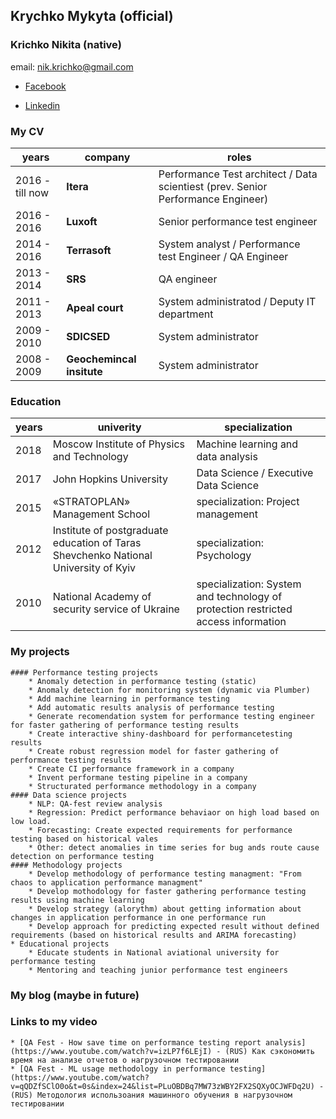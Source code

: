 ## Krychko Mykyta (official) 
### Krichko Nikita (native)
email: [nik.krichko@gmail.com](nik.krichko@gmail.com)

* [Facebook](https://www.facebook.com/nik.krichko)

* [Linkedin](https://www.linkedin.com/in/nikita-krychko-9bb14853/)


### My CV
years | company | roles
------|---------|-------
2016 - till now | **Itera**			| Performance Test architect / Data scientiest (prev. Senior Performance Engineer)
2016 - 2016     | **Luxoft**			| Senior performance test engineer
2014 - 2016     | **Terrasoft**		| System analyst / Performance test Engineer / QA Engineer
2013 - 2014     | **SRS**			| QA engineer
2011 - 2013     | **Apeal court**		| System administratod / Deputy IT department
2009 - 2010     | **SDICSED**			| System administrator
2008 - 2009     | **Geochemincal insitute**	| System administrator

### Education
years | univerity | specialization
------|---------|-------
2018 | Moscow Institute of Physics and Technology | Machine learning and data analysis
2017 | John Hopkins University |  Data Science /  Executive Data Science
2015 | «STRATOPLAN» Management School | specialization: Project management 
2012 | Institute of postgraduate education of Taras Shevchenko National University of Kyiv | specialization: Psychology
2010 | National Academy of security service of Ukraine | specialization: System and technology of protection restricted access information
	

### My projects
	#### Performance testing projects
		* Anomaly detection in performance testing (static)
		* Anomaly detection for monitoring system (dynamic via Plumber)
		* Add machine learning in performance testing
		* Add automatic results analysis of performance testing
		* Generate recomendation system for performance testing engineer for faster gathering of performance testing results
		* Create interactive shiny-dashboard for performancetesting results
		* Create robust regression model for faster gathering of performance testing results
		* Create CI performance framework in a company
		* Invent performane testing pipeline in a company
		* Structurated performance methodology in a company
	#### Data science projects
		* NLP: QA-fest review analysis
		* Regression: Predict performance behaviaor on high load based on low load.
		* Forecasting: Create expected requirements for performance testing based on historical vales
		* Other: detect anomalies in time series for bug ands route cause detection on performance testing
	#### Methodology projects
		* Develop methodology of performance testing managment: "From chaos to application performance managment"
		* Develop mothodology for faster gathering performance testing results using machine learning
		* Develop strategy (alorythm) about getting information about changes in application performance in one performance run
		* Develop approach for predicting expected result without defined requirements (based on historical results and ARIMA forecasting) 
	* Educational projects
		* Educate students in National aviational university for performance testing
		* Mentoring and teaching junior performance test engineers
	

### My blog (maybe in future)

### Links to my video
	* [QA Fest - How save time on performance testing report analysis](https://www.youtube.com/watch?v=izLP7f6LEjI) - (RUS) Как сэкономить время на анализе отчетов о нагрузочном тестировании
	* [QA Fest - ML usage methodology in performance testing](https://www.youtube.com/watch?v=qQDZfSClO0o&t=0s&index=24&list=PLuOBDBq7MW73zWBY2FX2SQXyOCJWFDq2U) - (RUS) Методология использоания машинного обучения в нагрузочном тестировании

